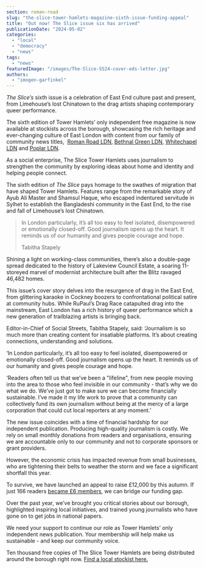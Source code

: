 ```yaml
---
section: roman-road
slug: "the-slice-tower-hamlets-magazine-sixth-issue-funding-appeal"
title: "Out now! The Slice issue six has arrived"
publicationDate: "2024-05-02"
categories: 
  - "local"
  - "democracy"
  - "news"
tags: 
  - "news"
featuredImage: "/images/The-Slice-SS24-cover-eds-letter.jpg"
authors: 
  - "imogen-garfinkel"
---
```


_The Slice’s_ sixth issue is a celebration of East End culture past and present, from Limehouse’s lost Chinatown to the drag artists shaping contemporary queer performance.

The sixth edition of Tower Hamlets’ only independent free magazine is now available at stockists across the borough, showcasing the rich heritage and ever-changing culture of East London with content from our family of community news titles,  [Roman Road LDN](https://poplarlondon.co.uk/), [Bethnal Green LDN](https://bethnalgreenlondon.co.uk/), [Whitechapel LDN](https://whitechapellondon.co.uk/) and [Poplar LDN](https://poplarlondon.co.uk/).

As a social enterprise, The Slice Tower Hamlets uses journalism to strengthen the community by exploring ideas about home and identity and helping people connect.

The sixth edition of _The Slice_ pays homage to the swathes of migration that have shaped Tower Hamlets. Features range from the remarkable story of Ayub Ali Master and Shamsul Haque, who escaped indentured servitude in Sylhet to establish the Bangladeshi community in the East End, to the rise and fall of Limehouse’s lost Chinatown.

> In London particularly, it’s all too easy to feel isolated, disempowered or emotionally closed-off. Good journalism opens up the heart. It reminds us of our humanity and gives people courage and hope.
> 
> Tabitha Stapely

Shining a light on working-class communities, there’s also a double-page spread dedicated to the history of Lakeview Council Estate, a soaring 11-storeyed marvel of modernist architecture built after the Blitz ravaged 46,482 homes.

This issue’s cover story delves into the resurgence of drag in the East End, from glittering karaoke in Cockney boozers to confrontational political satire at community hubs. While RuPaul’s Drag Race catapulted drag into the mainstream, East London has a rich history of queer performance which a new generation of trailblazing artists is bringing back.

Editor-in-Chief of Social Streets, Tabitha Stapely, said: ‘Journalism is so much more than creating content for insatiable platforms. It’s about creating connections, understanding and solutions.

‘In London particularly, it’s all too easy to feel isolated, disempowered or emotionally closed-off. Good journalism opens up the heart. It reminds us of our humanity and gives people courage and hope.

‘Readers often tell us that we’ve been a "lifeline", from new people moving into the area to those who feel invisible in our community - that’s why we do what we do. We’ve just got to make sure we can become financially sustainable. I’ve made it my life work to prove that a community can collectively fund its own journalism without being at the mercy of a large corporation that could cut local reporters at any moment.’

The new issue coincides with a time of financial hardship for our independent publication. Producing high-quality journalism is costly. We rely on small monthly donations from readers and organisations, ensuring we are accountable only to our community and not to corporate sponsors or grant providers.

However, the economic crisis has impacted revenue from small businesses, who are tightening their belts to weather the storm and we face a significant shortfall this year.

To survive, we have launched an appeal to raise £12,000 by this autumn. If just 166 readers [became £6 members](https://romanroadlondon.com/membership/), we can bridge our funding gap. 

Over the past year, we’ve brought you critical stories about our borough, highlighted inspiring local initiatives, and trained young journalists who have gone on to get jobs in national papers. 

We need your support to continue our role as Tower Hamlets’ only independent news publication. Your membership will help make us sustainable - and keep our community voice.

Ten thousand free copies of The Slice Tower Hamlets are being distributed around the borough right now. [Find a local stockist here.](https://theslicemagazine.co.uk/distributors/)


